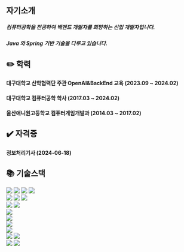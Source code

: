 ## 자기소개
<div>
  <h5> 컴퓨터공학을 전공하여 백엔드 개발자를 희망하는 신입 개발자입니다. </h5>
  <h5> Java 와 Spring 기반 기술을 다루고 있습니다. </h5>
</div>

## ✏️ 학력
<div>
  <h4> 대구대학교 산학협력단 주관 OpenAI&BackEnd 교육 (2023.09 ~ 2024.02) </h4> 
  <h4> 대구대학교 컴퓨터공학 학사 (2017.03 ~ 2024.02) </h4>
  <h4> 울산애니원고등학교 컴퓨터게임개발과 (2014.03 ~ 2017.02) </h4>
</div>

## ✔️ 자격증
<div>
  <h4> 정보처리기사 (2024-06-18) </h4>
</div>

## 📚 기술스택 
<div class="stacks">
  <img src="https://img.shields.io/badge/html5-E34F26?style=for-the-badge&logo=html5&logoColor=white">
  <img src="https://img.shields.io/badge/css3-1572B6?style=for-the-badge&logo=css3&logoColor=white">
  <img src="https://img.shields.io/badge/tailwind-06B6D4?style=for-the-badge&logo=tailwind css&logoColor=white">
  <img src="https://img.shields.io/badge/javascript-F7DF1E?style=for-the-badge&logo=javascript&logoColor=white">
</div>

<div class="stacks">
  <img src="https://img.shields.io/badge/java-FF7800?style=for-the-badge&logo=java&logoColor=white">
  <img src="https://img.shields.io/badge/spring-6DB33F?style=for-the-badge&logo=spring&logoColor=white">
  <img src="https://img.shields.io/badge/spring boot-6DB33F?style=for-the-badge&logo=springboot&logoColor=white">
</div>

<div class="stacks">
  <img src="https://img.shields.io/badge/python-3776AB?style=for-the-badge&logo=python&logoColor=white">
  <img src="https://img.shields.io/badge/Jupyter-F37626?style=for-the-badge&logo=Jupyter&logoColor=white">
</div>

<div class="stacks">
  <img src="https://img.shields.io/badge/swift-F05138?style=for-the-badge&logo=swift&logoColor=white">
</div>

<div class="stacks">
  <img src="https://img.shields.io/badge/docker-2496ED?style=for-the-badge&logo=Docker&logoColor=white"> 
</div>

<div class="stacks">  
  <img src="https://img.shields.io/badge/aws-232F3E?style=for-the-badge&logo=Amazon Web services&logoColor=white">
</div>

<div class="stacks">  
  <img src="https://img.shields.io/badge/mysql-4479A1?style=for-the-badge&logo=MySql&logoColor=white">
</div>

<div class="stacks">
  <img src="https://img.shields.io/badge/git-F05032?style=for-the-badge&logo=git&logoColor=white">
  <img src="https://img.shields.io/badge/github-181717?style=for-the-badge&logo=github&logoColor=white">
</div>

<div class="stacks">
  <img src="https://img.shields.io/badge/obsidian-7C3AED?style=for-the-badge&logo=obsidian&logoColor=white">
  <img src="https://img.shields.io/badge/notion-000000?style=for-the-badge&logo=notion&logoColor=white">
</div>





